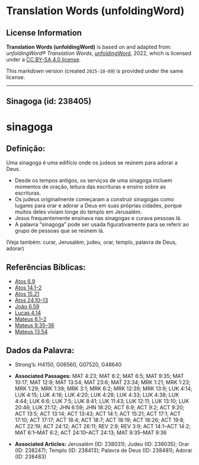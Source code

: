 # Translation Words (unfoldingWord)

## License Information

**Translation Words (unfoldingWord)** is based on and adapted from: _unfoldingWord® Translation Words_, [unfoldingWord](https://unfoldingword.org/utw), 2022, which is licensed under a [CC BY-SA 4.0 license](https://creativecommons.org/licenses/by-sa/4.0/legalcode.en).

This markdown version (created `2025-10-09`) is provided under the same license.



--------------------------------

## Sinagoga (id: 238405)

sinagoga
========

Definição:
----------

Uma sinagoga é uma edifício onde os judeus se reúnem para adorar a Deus.

* Desde os tempos antigos, os serviços de uma sinagoga incluem momentos de oração, leitura das escrituras e ensino sobre as escrituras.
* Os judeus originalmente começaram a construir sinagogas como lugares para orar e adorar a Deus em suas próprias cidades, porque muitos deles viviam longe do templo em Jerusalém.
* Jesus frequentemente ensinava nas sinagogas e curava pessoas lá.
* A palavra “sinagoga” pode ser usada figurativamente para se referir ao grupo de pessoas que se reúnem lá.

(Veja também: curar, Jerusalém, judeu, orar, templo, palavra de Deus, adorar)

Referências Bíblicas:
---------------------

* [Atos 6\.9](https://ref.ly/Acts6:9)
* [Atos 14\.1–2](https://ref.ly/Acts14:1-Acts14:2)
* [Atos 15\.21](https://ref.ly/Acts15:21)
* [Atos 24\.10–13](https://ref.ly/Acts24:10-Acts24:13)
* [João 6\.59](https://ref.ly/John6:59)
* [Lucas 4\.14](https://ref.ly/Luke4:14)
* [Mateus 6\.1–2](https://ref.ly/Matt6:1-Matt6:2)
* [Mateus 9\.35–36](https://ref.ly/Matt9:35-Matt9:36)
* [Mateus 13\.54](https://ref.ly/Matt13:54)

Dados da Palavra:
-----------------

* Strong’s: H4150, G06560, G07520, G48640

* **Associated Passages:** MAT 4:23; MAT 6:2; MAT 6:5; MAT 9:35; MAT 10:17; MAT 12:9; MAT 13:54; MAT 23:6; MAT 23:34; MRK 1:21; MRK 1:23; MRK 1:29; MRK 1:39; MRK 3:1; MRK 6:2; MRK 12:39; MRK 13:9; LUK 4:14; LUK 4:15; LUK 4:16; LUK 4:20; LUK 4:28; LUK 4:33; LUK 4:38; LUK 4:44; LUK 6:6; LUK 7:5; LUK 8:41; LUK 11:43; LUK 12:11; LUK 13:10; LUK 20:46; LUK 21:12; JHN 6:59; JHN 18:20; ACT 6:9; ACT 9:2; ACT 9:20; ACT 13:5; ACT 13:14; ACT 13:43; ACT 14:1; ACT 15:21; ACT 17:1; ACT 17:10; ACT 17:17; ACT 18:4; ACT 18:7; ACT 18:19; ACT 18:26; ACT 19:8; ACT 22:19; ACT 24:12; ACT 26:11; REV 2:9; REV 3:9; ACT 14:1–ACT 14:2; MAT 6:1–MAT 6:2; ACT 24:10–ACT 24:13; MAT 9:35–MAT 9:36
* **Associated Articles:** Jerusalém (ID: 238031); Judeu (ID: 238035); Orar (ID: 238247); Templo (ID: 238413); Palavra de Deus (ID: 238481); Adorar (ID: 238483)

